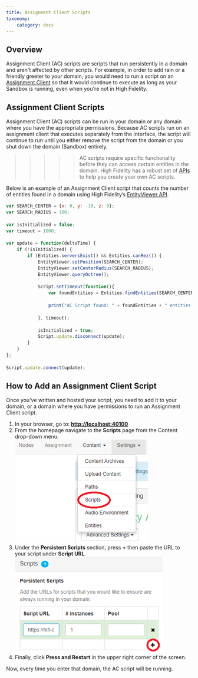 ```yaml
---
title: Assignment Client Scripts
taxonomy:
    category: docs
---
```


## Overview
Assignment Client (AC) scripts are scripts that run persistently in a domain and aren't affected by other scripts. For example, in order to add rain or a friendly greeter to your domain, you would need to run a script on an [Assignment Client](https://docs.highfidelity.com/get-started/what-is-high-fidelity/architecture#functions-of-the-assignment-clients) so that it would continue to execute as long as your Sandbox is running, even when you're not in High Fidelity. 

## Assignment Client Scripts
 Assignment Client (AC) scripts can be run in your domain or any domain where you have the appropriate permissions. Because AC scripts run on an assignment client that executes separately from the Interface, the script will continue to run until you either remove the script from the domain or you shut down the domain (Sandbox) entirely. 

 >>>>> AC scripts require specific functionality before they can access certain entities in the domain. High Fidelity has a robust set of [APIs](https://docs.highfidelity.com/api-reference) to help you create your own AC scripts.

Below is an example of an Assignment Client script that counts the number of entities found in a domain using High Fidelity’s [EntityViewer API](https://docs.highfidelity.com/api-reference/namespaces/entityviewer).

```javascript
var SEARCH_CENTER = {x: 0, y: -10, z: 0};
var SEARCH_RADIUS = 100;

var isInitialized = false;
var timeout = 1000;

var update = function(deltaTime) {
    if (!isInitialized) {
        if (Entities.serversExist() && Entities.canRez()) {
            EntityViewer.setPosition(SEARCH_CENTER);
            EntityViewer.setCenterRadius(SEARCH_RADIUS);
            EntityViewer.queryOctree();

            Script.setTimeout(function(){
                var foundEntities = Entities.findEntities(SEARCH_CENTER, SEARCH_RADIUS).length;

                print("AC Script found: " + foundEntities + " entities within " + SEARCH_RADIUS + "m of " + JSON.stringify(SEARCH_CENTER));
    
            }, timeout);
         
            isInitialized = true;
            Script.update.disconnect(update);
        }
    }
};

Script.update.connect(update);
```

## How to Add an Assignment Client Script
Once you've written and hosted your script, you need to add it to your domain, or a domain where you have permissions to run an Assignment Client script.

1.  In your browser, go to: **[http://localhost:40100](http://localhost:40100)**
2.  From the homepage navigate to the **Scripts** page from the Content drop-down menu.
![](ac-script1.png)
3. Under the **Persistent Scripts** section, press **+** then paste the URL to your script under **Script URL**. 
![](ac-script2.png)
4. Finally, click **Press and Restart** in the upper right corner of the screen. 

Now, every time you enter that domain, the AC script will be running.

